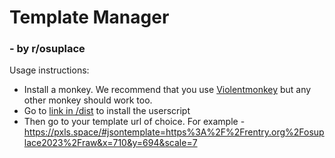 # Template Manager
### - by r/osuplace 

Usage instructions:
 * Install a monkey. We recommend that you use [Violentmonkey](https://violentmonkey.github.io/get-it/) but any other monkey should work too.
 * Go to [link in /dist](https://github.com/osuplace/templateManager/raw/main/dist/templateManager.user.js) to install the userscript
 * Then go to your template url of choice. For example - https://pxls.space/#jsontemplate=https%3A%2F%2Frentry.org%2Fosuplace2023%2Fraw&x=710&y=694&scale=7
